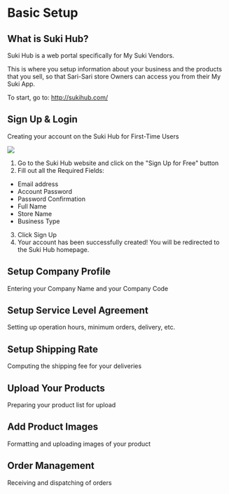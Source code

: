 
Basic Setup
=======

What is Suki Hub?
----------
Suki Hub is a web portal specifically for My Suki Vendors.

This is where you setup information about your business and the products that you sell, so that Sari-Sari store Owners can access you from their My Suki App.

To start, go to: http://sukihub.com/

Sign Up & Login
----------
Creating your account on the Suki Hub for First-Time Users

![](https://drive.google.com/uc?export=view&id=1gU5-38ezUxL9BWbDMAoxKTLhfB3w8ibA)

1. Go to the Suki Hub website and click on the "Sign Up for Free" button
2. Fill out all the Required Fields:
 * Email address
 * Account Password
 * Password Confirmation
 * Full Name
 * Store Name
 * Business Type
3. Click Sign Up
4. Your account has been successfully created! You will be redirected to the Suki Hub homepage.

Setup Company Profile
----------
Entering your Company Name and your Company Code

Setup Service Level Agreement
----------
Setting up operation hours, minimum orders, delivery, etc.

Setup Shipping Rate
----------
Computing the shipping fee for your deliveries

Upload Your Products
----------
Preparing your product list for upload

Add Product Images
----------
Formatting and uploading images of your product

Order Management
----------
Receiving and dispatching of orders


<!-- * list item 1
* list item 2

This is a hyperlink to [Google](http://google.com).

Images are like hyperlinks, but with an exclamation mark in front of them:
![](http://placekitten.com/g/250/250)


Heading2
=======

SubHeading 2
---------- -->
